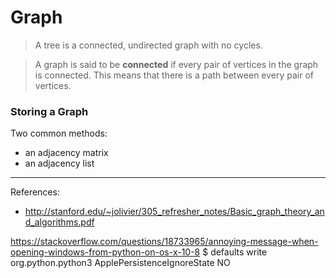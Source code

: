 # Graph



> A tree is a connected, undirected graph with no cycles.

> A graph is said to be **connected** if every pair of vertices in the graph is connected. This means that there is a path between every pair of vertices.

### Storing a Graph

Two common methods:
* an adjacency matrix
* an adjacency list



---
References:
- http://stanford.edu/~jolivier/305_refresher_notes/Basic_graph_theory_and_algorithms.pdf

https://stackoverflow.com/questions/18733965/annoying-message-when-opening-windows-from-python-on-os-x-10-8
$ defaults write org.python.python3 ApplePersistenceIgnoreState NO

